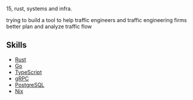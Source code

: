 15, rust, systems and infra.

trying to build a tool to help traffic engineers and traffic engineering firms better plan and analyze traffic flow
## Skills

- [Rust](https://rust-lang.org)
- [Go](https://go.dev) 
- [TypeScript](https://www.typescriptlang.org/)
- [gRPC](https://grpc.io)
- [PostgreSQL](https://www.postgresql.org/)
- [Nix](https://nixos.org)
